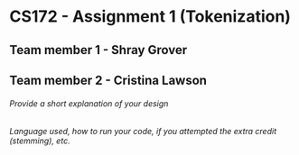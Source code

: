 # CS172 - Assignment 1 (Tokenization)

## Team member 1 - Shray Grover
## Team member 2 - Cristina Lawson

###### Provide a short explanation of your design
###### Language used, how to run your code, if you attempted the extra credit (stemming), etc. 
